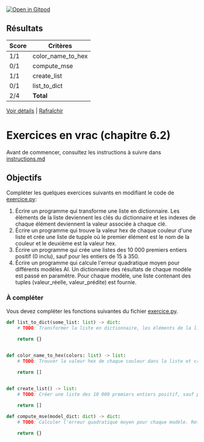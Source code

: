 [![Open in Gitpod](https://gitpod.io/button/open-in-gitpod.svg)](https://gitpod-redirect-0.herokuapp.com/)


## Résultats
Score | Critères
--- | ---
1/1 | color_name_to_hex
0/1 | compute_mse
1/1 | create_list
0/1 | list_to_dict
2/4 | **Total**

[Voir détails](./logs/tests_results.txt) | [Rafraîchir](../../)
# Exercices en vrac (chapitre 6.2)

Avant de commencer, consultez les instructions à suivre dans [instructions.md](instructions.md)

## Objectifs

Compléter les quelques exercices suivants en modifiant le code de [exercice.py](exercice.py):

1. Écrire un programme qui transforme une liste en dictionnaire. Les éléments de la liste deviennent les clés du dictionnaire et les indexes de chaque élément deviennent la valeur associée à chaque clé.
2. Écrire un programme qui trouve la valeur hex de chaque couleur d'une liste et crée une liste de tupple où le premier élément est le nom de la couleur et le deuxième est la valeur hex.
3. Écrire un programme qui crée une listes des 10 000 premiers entiers positif (0 inclu), sauf pour les entiers de 15 à 350.
4. Écrire un programme qui calcule l'erreur quadratique moyen pour différents modèles AI. Un dictionnaire des résultats de chaque modèle est passé en paramètre. Pour chaque modèle, une liste contenant des tuples (valeur_réelle, valeur_prédite) est fournie.

### À compléter
Vous devez compléter les fonctions suivantes du fichier [exercice.py](exercice.py).

```python
def list_to_dict(some_list: list) -> dict:
    # TODO: Transformer la liste en dictionnaire, les éléments de la liste deviennent les clés et leur index deviennent les valeurs
    
    return {}


def color_name_to_hex(colors: list) -> list:
    # TODO: Trouver la valeur hex de chaque couleur dans la liste et créer une liste de tupple où le premier élément est le nom de la couleur et le deuxième est la valeur hex

    return []


def create_list() -> list:
    # TODO: Créer une liste des 10 000 premiers entiers positif, sauf pour les entiers de 15 à 350

    return []
    
def compute_mse(model_dict: dict) -> dict:
    # TODO: Calculer l'erreur quadratique moyen pour chaque modèle. Retourner un dictionnaire contenant les MSE.

    return {}
```
